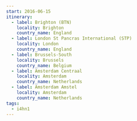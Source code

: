 ```yaml
---
start: 2016-06-15
itinerary:
  - label: Brighton (BTN)
    locality: Brighton
    country_name: England
  - label: London St Pancras International (STP)
    locality: London
    country_name: England
  - label: Brussels-South
    locality: Brussels
    country_name: Belgium
  - label: Amsterdam Centraal
    locality: Amsterdam
    country_name: Netherlands
  - label: Amsterdam Amstel
    locality: Amsterdam
    country_name: Netherlands
tags:
  - i4hn1
---
```

